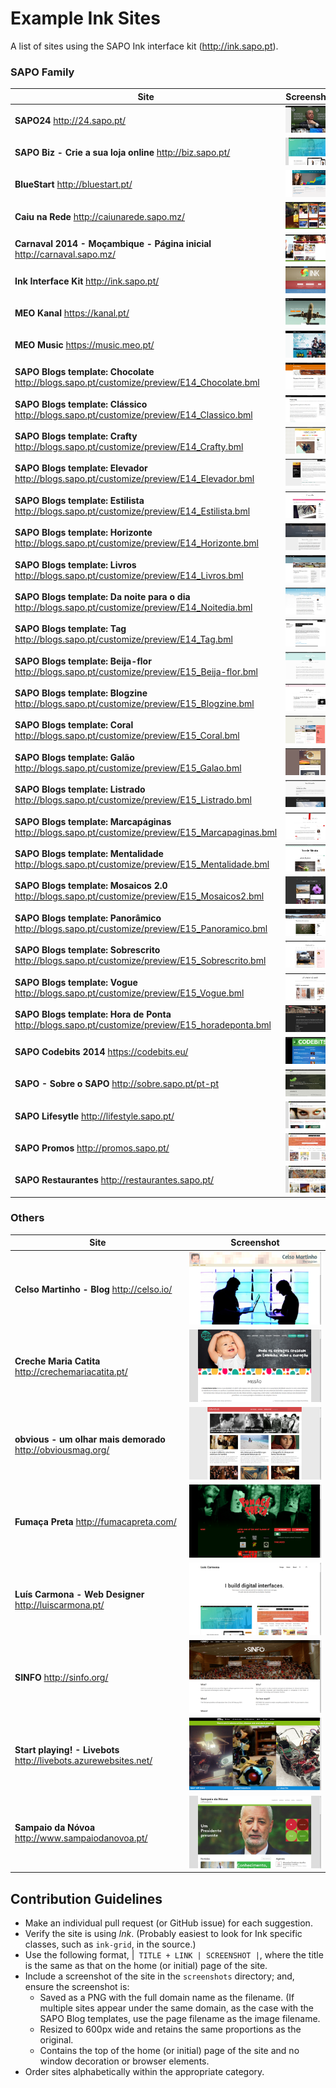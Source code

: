 # Example Ink Sites

A list of sites using the SAPO Ink interface kit (http://ink.sapo.pt).

### SAPO Family
| Site | Screenshot |
| ---- | ---- |
| **SAPO24** http://24.sapo.pt/ | ![SAPO24](./screenshots/24.sapo.pt.png) |
| **SAPO Biz - Crie a sua loja online** http://biz.sapo.pt/ | ![SAPO Biz - Crie a sua loja online](./screenshots/biz.sapo.pt.png) |
| **BlueStart** http://bluestart.pt/ | ![BlueStart](./screenshots/bluestart.pt.png) |
| **Caiu na Rede** http://caiunarede.sapo.mz/ | ![Caiu na Rede](./screenshots/caiunarede.sapo.mz.png) |
| **Carnaval 2014 - Moçambique - Página inicial** http://carnaval.sapo.mz/ | ![Carnaval 2014 - Moçambique - Página inicial](./screenshots/carnaval.sapo.mz.png) |
| **Ink Interface Kit** http://ink.sapo.pt/ | ![Ink Interface Kit](./screenshots/ink.sapo.pt.png) |
| **MEO Kanal** https://kanal.pt/ | ![MEO Kanal](./screenshots/kanal.pt.png) |
| **MEO Music** https://music.meo.pt/ | ![MEO Music](./screenshots/music.meo.pt.png) |
| **SAPO Blogs template: Chocolate** http://blogs.sapo.pt/customize/preview/E14_Chocolate.bml | ![SAPO Blogs template: Chocolate](./screenshots/E14_Chocolate.bml.png) |
| **SAPO Blogs template: Clássico** http://blogs.sapo.pt/customize/preview/E14_Classico.bml | ![SAPO Blogs template: Clássico](./screenshots/E14_Classico.bml.png) |
| **SAPO Blogs template: Crafty** http://blogs.sapo.pt/customize/preview/E14_Crafty.bml | ![SAPO Blogs template: Crafty](./screenshots/E14_Crafty.bml.png) |
| **SAPO Blogs template: Elevador** http://blogs.sapo.pt/customize/preview/E14_Elevador.bml | ![SAPO Blogs template: Elevador](./screenshots/E14_Elevador.bml.png) |
| **SAPO Blogs template: Estilista** http://blogs.sapo.pt/customize/preview/E14_Estilista.bml | ![SAPO Blogs template: Estilista](./screenshots/E14_Estilista.bml.png) |
| **SAPO Blogs template: Horizonte** http://blogs.sapo.pt/customize/preview/E14_Horizonte.bml | ![E14_Horizonte](./screenshots/E14_Horizonte.bml.png) |
| **SAPO Blogs template: Livros** http://blogs.sapo.pt/customize/preview/E14_Livros.bml | ![SAPO Blogs template: Livros](./screenshots/E14_Livros.bml.png) |
| **SAPO Blogs template: Da noite para o dia** http://blogs.sapo.pt/customize/preview/E14_Noitedia.bml | ![SAPO Blogs template: Da noite para o dia](./screenshots/E14_Noitedia.bml.png) |
| **SAPO Blogs template: Tag** http://blogs.sapo.pt/customize/preview/E14_Tag.bml | ![SAPO Blogs template: Tag](./screenshots/E14_Tag.bml.png) |
| **SAPO Blogs template: Beija-flor** http://blogs.sapo.pt/customize/preview/E15_Beija-flor.bml | ![SAPO Blogs template: Beija-flor](./screenshots/E15_Beija-flor.bml.png) |
| **SAPO Blogs template: Blogzine** http://blogs.sapo.pt/customize/preview/E15_Blogzine.bml | ![SAPO Blogs template: Blogzine](./screenshots/E15_Blogzine.bml.png) |
| **SAPO Blogs template: Coral** http://blogs.sapo.pt/customize/preview/E15_Coral.bml | ![SAPO Blogs template: Coral](./screenshots/E15_Coral.bml.png) |
| **SAPO Blogs template: Galão** http://blogs.sapo.pt/customize/preview/E15_Galao.bml | ![SAPO Blogs template: Galão](./screenshots/E15_Galao.bml.png) |
| **SAPO Blogs template: Listrado** http://blogs.sapo.pt/customize/preview/E15_Listrado.bml | ![SAPO Blogs template: Listrado](./screenshots/E15_Listrado.bml.png) |
| **SAPO Blogs template: Marcapáginas** http://blogs.sapo.pt/customize/preview/E15_Marcapaginas.bml | ![SAPO Blogs template: Marcapáginas](./screenshots/E15_Marcapaginas.bml.png) |
| **SAPO Blogs template: Mentalidade** http://blogs.sapo.pt/customize/preview/E15_Mentalidade.bml | ![SAPO Blogs template: Mentalidade](./screenshots/E15_Mentalidade.bml.png) |
| **SAPO Blogs template: Mosaicos 2.0** http://blogs.sapo.pt/customize/preview/E15_Mosaicos2.bml | ![SAPO Blogs template: Mosaicos 2.0](./screenshots/E15_Mosaicos2.bml.png) |
| **SAPO Blogs template: Panorâmico** http://blogs.sapo.pt/customize/preview/E15_Panoramico.bml | ![SAPO Blogs template: Panorâmico](./screenshots/E15_Panoramico.bml.png) |
| **SAPO Blogs template: Sobrescrito** http://blogs.sapo.pt/customize/preview/E15_Sobrescrito.bml | ![SAPO Blogs template: Sobrescrito](./screenshots/E15_Sobrescrito.bml.png) |
| **SAPO Blogs template: Vogue** http://blogs.sapo.pt/customize/preview/E15_Vogue.bml | ![SAPO Blogs template: Vogue](./screenshots/E15_Vogue.bml.png) |
| **SAPO Blogs template: Hora de Ponta** http://blogs.sapo.pt/customize/preview/E15_horadeponta.bml | ![SAPO Blogs template: Hora de Ponta](./screenshots/E15_horadeponta.bml.png) |
| **SAPO Codebits 2014** https://codebits.eu/ | ![SAPO Codebits 2014](./screenshots/codebits.eu.png) |
| **SAPO - Sobre o SAPO** http://sobre.sapo.pt/pt-pt | ![SAPO - Sobre o SAPO](./screenshots/sobre.sapo.pt.png) |
| **SAPO Lifesytle** http://lifestyle.sapo.pt/ | ![SAPO Lifestyle](./screenshots/lifestyle.sapo.pt.png) |
| **SAPO Promos** http://promos.sapo.pt/ | ![SAPO Promos](./screenshots/promos.sapo.pt.png) |
| **SAPO Restaurantes** http://restaurantes.sapo.pt/ | ![SAPO Restaurantes](./screenshots/restaurantes.sapo.pt.png) |

### Others
| Site | Screenshot |
| ---- | ---- |
| **Celso Martinho - Blog** http://celso.io/ | ![Celso Martinho - Blog](./screenshots/celso.io.png) |
| **Creche Maria Catita** http://crechemariacatita.pt/ | ![Creche Maria Catita](./screenshots/crechemariacatita.pt.png) |
| **obvious - um olhar mais demorado** http://obviousmag.org/ | ![obvious - um olhar mais demorado](./screenshots/obviousmag.org.png) |
| **Fumaça Preta** http://fumacapreta.com/ | ![Fumaça Preta](./screenshots/fumacapreta.com.png) |
| **Luís Carmona - Web Designer** http://luiscarmona.pt/ | ![Luís Carmona - Web Designer](./screenshots/luiscarmona.pt.png) |
| **SINFO** http://sinfo.org/ | ![SINFO](./screenshots/sinfo.org.png) |
| **Start playing! - Livebots** http://livebots.azurewebsites.net/ | ![Start playing! - Livebots](./screenshots/livebots.azurewebsites.net.png) |
| **Sampaio da Nóvoa** http://www.sampaiodanovoa.pt/ | ![Sampaio da Nóvoa](./screenshots/www.sampaiodanovoa.pt.png) |

## Contribution Guidelines

- Make an individual pull request (or GitHub issue) for each suggestion.
- Verify the site is using *Ink*.  (Probably easiest to look for Ink specific classes, such as ```ink-grid```, in the source.)
- Use the following format, |``` TITLE + LINK | SCREENSHOT |```, where the title is the same as that on the home (or initial) page of the site.
- Include a screenshot of the site in the ```screenshots``` directory; and, ensure the screenshot is:
  - Saved as a PNG with the full domain name as the filename.  (If multiple sites appear under the same domain, as the case with the SAPO Blog templates, use the page filename as the image filename.
  - Resized to 600px wide and retains the same proportions as the original.
  - Contains the top of the home (or initial) page of the site and no window decoration or browser elements.
- Order sites alphabetically within the appropriate category.
